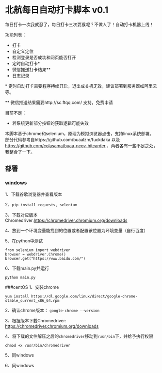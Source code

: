 # 北航每日自动打卡脚本 v0.1

每日打卡一次我就忍了，每日打卡三次耍猴呢？不做人了！自动打卡机器上线！

功能列表：
- 打卡
- 自定义定位
- 检测登录是否成功和网页能否打开
- 定时自动打卡*
- 微信推送打卡结果**
- 日志记录

\* 定时自动打卡需要程序持续开启，退出或关机无效，建议部署到服务器如阿里云等。

\** 微信推送结果需要http://sc.ftqq.com/ 支持，免费申请

目前不足：
- 若系统更新部分按钮的获取逻辑可能失效

本脚本基于chrome和selenium，原理为模拟浏览器点击，支持linux系统部署。部分代码参考自https://github.com/buaalzm/fuckdaka 以及 https://github.com/colasama/buaa-ncov-hitcarder ，两者各有一些不足之处，我整合了一下。


## 部署
### windows
1、下载谷歌浏览器并查看版本

2、```pip install requests, selenium```

3、下载对应版本Chromedriver:https://chromedriver.chromium.org/downloads

4、放到一个环境变量能找到的位置或者配置该位置为环境变量（自行百度）

5、在python中测试
```
from selenium import webdriver
browser = webdriver.Chrome()
browser.get("https://www.baidu.com/")
````
6、下载main.py并运行
```
python main.py
```

###centOS
1、安装chrome

```yum install https://dl.google.com/linux/direct/google-chrome-stable_current_x86_64.rpm```

2、确认chrome版本：
```google-chrome --version```

3、根据版本下载Chromedriver: https://chromedriver.chromium.org/downloads

4、将下载的文件解压之后的```chromedriver```移动到```/usr/bin```下，并给予执行权限

```chmod +x /usr/bin/chromedriver```

5、同windows

6、同windows



